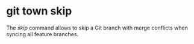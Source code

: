 # git town skip

The _skip_ command allows to skip a Git branch with merge conflicts when syncing
all feature branches.
